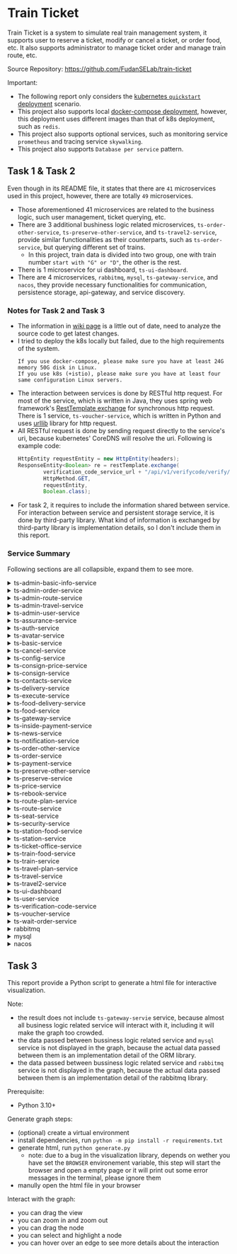 # Train Ticket
Train Ticket is a system to simulate real train management system, it supports user to reserve a ticket, modify or cancel a ticket, or order food, etc. It also supports administrator to manage ticket order and manage train route, etc.

Source Repository: https://github.com/FudanSELab/train-ticket

Important:
- The following report only considers the [kubernetes `quickstart` deployment](https://github.com/FudanSELab/train-ticket/blob/master/deployment/kubernetes-manifests/quickstart-k8s/yamls/deploy.yaml.sample) scenario.
- This project also supports local [docker-compose deployment](https://github.com/FudanSELab/train-ticket/blob/master/deployment/docker-compose-manifests/quickstart-docker-compose.yml), however, this deployment uses different images than that of k8s deployment, such as `redis`.
- This project also supports optional services, such as monitoring service `prometheus` and tracing service `skywalking`.
- This project also supports `Database per service` pattern.

## Task 1 & Task 2
Even though in its README file, it states that there are `41` microservices used in this project, however, there are totally `49` microservices.
- Those aforementioned 41 microservices are related to the business logic, such user management, ticket querying, etc.
- There are 3 additional bushiness logic related microservices, `ts-order-other-service`, `ts-preserve-other-service`, and `ts-travel2-service`, provide similar functionalities as their counterparts, such as `ts-order-service`, but querying different set of trains.
  - In this project, train data is divided into two group, one with train number `start with "G" or "D"`, the other is the rest.
- There is 1 microservice for ui dashboard, `ts-ui-dashboard`.
- There are 4 microservices, `rabbitmq`, `mysql`, `ts-gateway-service`, and `nacos`, they provide necessary functionalities for communication, persistence storage, api-gateway, and service discovery.

### Notes for Task 2 and Task 3
- The information in [wiki page](https://github.com/FudanSELab/train-ticket/wiki/Service-Guide-and-API-Reference) is a little out of date, need to analyze the source code to get latest changes.
- I tried to deploy the k8s locally but failed, due to the high requirements of the system.
  ```
  If you use docker-compose, please make sure you have at least 24G memory 50G disk in Linux.
  If you use k8s (+istio), please make sure you have at least four same configuration Linux servers.
  ```
- The interaction between services is done by RESTful http request. For most of the service, which is written in Java, they uses spring web framework's [RestTemplate exchange](https://docs.spring.io/spring-framework/docs/current/javadoc-api/org/springframework/web/client/RestTemplate.html) for synchronous http request. There is 1 service, `ts-voucher-service`, which is written in Python and uses [urllib](https://docs.python.org/3/library/urllib.html) library for http request.
- All RESTful request is done by sending request directly to the service's uri, because kubernetes' CoreDNS will resolve the uri. Following is example code:
  ``` java
  HttpEntity requestEntity = new HttpEntity(headers);
  ResponseEntity<Boolean> re = restTemplate.exchange(
          verification_code_service_url + "/api/v1/verifycode/verify/" + verifyCode,
          HttpMethod.GET,
          requestEntity,
          Boolean.class);
  ```
- For task 2, it requires to include the information shared between service. For interaction between service and persistent storage service, it is done by third-party library. What kind of information is exchanged by third-party library is implementation details, so I don't include them in this report.

### Service Summary
Following sections are all collapsible, expand them to see more.

<details>
  <summary>ts-admin-basic-info-service</summary>

  ### Functionality
  /api/v1/adminbasicservice/**: provide CRUD APIs to manage basic information for admin, include contacts information, station information, train information, config information and price information.

  ### Related Files
  All code is in this [folder](https://github.com/FudanSELab/train-ticket/tree/master/ts-admin-basic-info-service)

  ### Interactions
  | Service | URI | Method | Data Sent |
  | --- | --- | --- | --- |
  | ts-contacts-service | /api/v1/contactservice/contacts | GET |  |
  | ts-contacts-service | /api/v1/contactservice/contacts/{contactsId} | DELETE |   |
  | ts-contacts-service | /api/v1/contactservice/contacts | PUT | modified contact data |
  | ts-contacts-service | /api/v1/contactservice/contacts/admin | POST | new contact data |
  | ts-station-service | /api/v1/stationservice/stations | GET |  |
  | ts-station-service | /api/v1/stationservice/stations | POST | new station data |
  | ts-station-service | /api/v1/stationservice/stations/{id} | DELETE |  |
  | ts-station-service | /api/v1/stationservice/stations | PUT | modified station data |
  | ts-train-service | /api/v1/trainservice/trains | GET |  |
  | ts-train-service | /api/v1/trainservice/trains | POST | new train-type data |
  | ts-train-service | /api/v1/trainservice/trains/{id} | DELETE |  |
  | ts-train-service | /api/v1/trainservice/trains | PUT | modified train-type data |
  | ts-config-service | /api/v1/configservice/configs | GET |  |
  | ts-config-service | /api/v1/configservice/configs | POST | new config data |
  | ts-config-service | /api/v1/configservice/configs /{id} | DELETE |  |
  | ts-config-service | /api/v1/configservice/configs | PUT | modified config data |
  | ts-price-service | /api/v1/priceservice/prices | GET |  |
  | ts-price-service | /api/v1/priceservice/prices | POST | new price data |
  | ts-price-service | /api/v1/priceservice/prices/{pricesId} | DELETE |  |
  | ts-price-service | /api/v1/priceservice/prices | PUT | modified price data |

</details>

<details>
  <summary>ts-admin-order-service</summary>

  ### Functionality
  /api/v1/adminorderservice/**: provide CRUD APIs to manage order for admin.

  ### Related Files
  All code is in this [folder](https://github.com/FudanSELab/train-ticket/tree/master/ts-admin-order-service)

  ### Interactions
  | Service | URI | Method | Data Sent |
  | --- | --- | --- | --- |
  | ts-order-service | /api/v1/orderservice/order | GET | |
  | ts-order-other-service | /api/v1/orderOtherService/orderOther | GET | |
  | ts-order-service | /api/v1/orderservice/order/{orderId} | DELETE |  |
  | ts-order-other-service | /api/v1/orderOtherService/orderOther/{orderId} | DELETE | |
  | ts-order-service | /api/v1/orderservice/order/admin | PUT | modified order data |
  | ts-order-other-service | /api/v1/orderOtherService/orderOther/admin | PUT | modified order data |
  | ts-order-service | /api/v1/orderservice/order/admin | POST | new order data |
  | ts-order-other-service | /api/v1/orderOtherService/orderOther/admin | POST | new order data |

</details>

<details>
  <summary>ts-admin-route-service</summary>

  ### Functionality
  /api/v1/adminrouteservice/**: provide APIs to manage route.

  ### Related Files
  All code is in this [folder](https://github.com/FudanSELab/train-ticket/tree/master/ts-admin-route-service)

  ### Interactions
  | Service | URI | Method | Data Sent |
  | --- | --- | --- | --- |
  | ts-route-service | /api/v1/routeservice/routes | GET |  |
  | ts-route-service | /api/v1/routeservice/routes | POST | new route data |
  | ts-route-service | /api/v1/routeservice/routes/{routeId} | DELETE |  |
  | ts-station-service | /api/v1/stationservice/stations/idlist | POST | a list of station name |

</details>

<details>
  <summary>ts-admin-travel-service</summary>

  ### Functionality
  /api/v1/admintravelservice/**: provide CRUD APIs to manage travel.

  ### Related Files
  All code is in this [folder](https://github.com/FudanSELab/train-ticket/tree/master/ts-admin-travel-service)

  ### Interactions
  | Service | URI | Method | Data Sent |
  | --- | --- | --- | --- |
  | ts-travel-service | /api/v1/travelservice/admin_trip | GET |  |
  | ts-travel2-service | /api/v1/travel2service/admin_trip | GET | |
  | ts-travel-service | /api/v1/travelservice/trips | POST | new travel data |
  | ts-travel2-service | /api/v1/travel2service/trips | POST | new travel data |
  | ts-travel-service | /api/v1/travelservice/trips | PUT | modified travel data |
  | ts-travel2-service | /api/v1/travel2service/trips | PUT | modified travel data |
  | ts-travel-service | /api/v1/travelservice/trips/{tripId} | DELETE |  |
  | ts-travel2-service | /api/v1/travel2service/trips/{tripId} | DELETE |  |
  | ts-station-service | /api/v1/stationservice/stations/idlist | POST | a list of station name |
  | ts-train-service | /api/v1/trainservice/trains/byName/{trainTypeName} | GET |  |
  | ts-route-service | /api/v1/routeservice/routes/{routeId} | GET |  |

</details>


<details>
  <summary>ts-admin-user-service</summary>

  ### Functionality
  /api/v1/adminuserservice/users/**: provide CRUD APIs to manage users.

  ### Related Files
  All code is in this [folder](https://github.com/FudanSELab/train-ticket/tree/master/ts-admin-user-service)

  ### Interactions
  | Service | URI | Method | Data Sent |
  | --- | --- | --- | --- |
  | ts-user-service | /api/v1/userservice/users | GET |  |
  | ts-user-service | /api/v1/userservice/users | PUT | modified user data |
  | ts-user-service | /api/v1/userservice/users | POST | new user data |
  | ts-user-service | /api/v1/userservice/users/{userId} | DELETE |  |

</details>


<details>
  <summary>ts-assurance-service</summary>

  ### Functionality
  /api/v1/assuranceservice/**: provide CRUD APIs to manage insurance.

  ### Related Files
  All code is in this [folder](https://github.com/FudanSELab/train-ticket/tree/master/ts-assurance-service)

  ### Interactions
  Directly interact with `mysql` service using Hibernate:

  Assurance
  ``` java
  private String id;
  private String orderId;
  private AssuranceType type;
  ```

  AssuranceType
  ``` java
  private int index;
  private String name;
  private double price;
  ```

</details>


<details>
  <summary>ts-auth-service</summary>

  ### Functionality
  /api/v1/auth/**: create default auth user;

  /api/v1/users/**: verify upload verification code and send back auth token; query all user; delete a user by id;

  ### Related Files
  All code is in this [folder](https://github.com/FudanSELab/train-ticket/tree/master/ts-auth-service)

  ### Interactions
  | Service | URI | Method | Data Sent |
  | --- | --- | --- | --- |
  | ts-verification-code-service | /api/v1/verifycode/verify/{verifyCode} | GET |  |

  Also interact with `mysql` service using Hibernate:

  User
  ``` java
  private String userId;
  private String username;
  private String password;
  private Set<String> roles;
  ```

</details>


<details>
  <summary>ts-avatar-service</summary>

  ### Functionality
  /api/v1/avatar/**: detect uploaded image contains human face and return the detected face back to requestor;

  ### Related Files
  All code is in this [folder](https://github.com/FudanSELab/train-ticket/tree/master/ts-avatar-service)

  ### Interactions
  N/A

</details>


<details>
  <summary>ts-basic-service</summary>

  ### Functionality
  /api/v1/basicservice/**: provide APIs to query basic travel information and basic station information.

  ### Related Files
  All code is in this [folder](https://github.com/FudanSELab/train-ticket/tree/master/ts-basic-service)

  ### Interactions
  | Service | URI | Method | Data Sent |
  | --- | --- | --- | --- |
  | ts-station-service | /api/v1/stationservice/stations/id/{stationName} | GET |  |
  | ts-station-service | /api/v1/stationservice/stations/idlist | GET | a list of station name |
  | ts-train-service | /api/v1/trainservice/trains/byName/{trainTypeName} | GET |  |
  | ts-train-service | /api/v1/trainservice/trains/byNames | GET | a list of train-type name |
  | ts-route-service | /api/v1/routeservice/routes/{routeId} | GET |  |
  | ts-route-service | /api/v1/routeservice/routes/byIds/ | GET | a list of route id |
  | ts-price-service | /api/v1/priceservice/prices/{routeId}/{trainType} | GET |  |
  | ts-price-service | /api/v1/priceservice/prices/byRouteIdsAndTrainTypes | GET | a list of route id and train type |

</details>


<details>
  <summary>ts-cancel-service</summary>

  ### Functionality
  /api/v1/cancelservice/**: provide APIs to calculate refund and cancel ticket.

  ### Related Files
  All code is in this [folder](https://github.com/FudanSELab/train-ticket/tree/master/ts-cancel-service)

  ### Interactions
  | Service | URI | Method | Data Sent |
  | --- | --- | --- | --- |
  | ts-notification-service | /api/v1/notifyservice/notification/order_cancel_success | POST | notify-info data |
  | ts-order-service | /api/v1/orderservice/order | PUT | order data |
  | ts-order-other-service | /api/v1/orderOtherService/orderOther | PUT | order data |
  | ts-inside-payment-service | /api/v1/inside_pay_service/inside_payment/drawback/{userId}/{money} | GET |  |
  | ts-user-service | /api/v1/userservice/users/id/{orderId} | GET |  |
  | ts-order-service | /api/v1/orderservice/order/{orderId} | GET |  |
  | ts-order-other-service | /api/v1/orderOtherService/orderOther/{orderId} | GET |  |

</details>


<details>
  <summary>ts-config-service</summary>

  ### Functionality
  /api/v1/configservice/**: provide CRUD APIs to manage configuration.

  ### Related Files
  All code is in this [folder](https://github.com/FudanSELab/train-ticket/tree/master/ts-config-service)

  ### Interactions
  Directly interact with `mysql` service using Hibernate:

  Config
  ``` java
  private String name;
  private String value;
  private String description;
  ```

</details>


<details>
  <summary>ts-consign-price-service</summary>

  ### Functionality
  /api/v1/consignpriceservice/**: provide APIs to manage baggage fee policy and calculate baggage fee.

  ### Related Files
  All code is in this [folder](https://github.com/FudanSELab/train-ticket/tree/master/ts-consign-price-service)

  ### Interactions
  Directly interact with `mysql` service using Hibernate:

  ConsignPrice
  ``` java
  private String id;
  private int index;
  private double initialWeight;
  private double initialPrice;
  private double withinPrice;
  private double beyondPrice;
  ```

</details>


<details>
  <summary>ts-consign-service</summary>

  ### Functionality
  /api/v1/consignservice/**: provide APIs to manage baggage order.

  ### Related Files
  All code is in this [folder](https://github.com/FudanSELab/train-ticket/tree/master/ts-consign-service)

  ### Interactions
  | Service | URI  |  Http Method | Data Sent |
  | --- | --- | --- | --- |
  | ts-consign-price-service | /api/v1/consignpriceservice/consignprice/{weight}/{isWithinRegion} | GET |  |

  Also interact with `mysql` service using Hibernate:

  ConsignRecord
  ``` java
  private String id;
  private String orderId;
  private String accountId;
  private String handleDate;
  private String targetDate;
  private String from;
  private String to;
  private String consignee;
  private String phone;
  private double weight;
  private double price;
  ```

</details>


<details>
  <summary>ts-contacts-service</summary>

  ### Functionality
  /api/v1/contactservice/**: provide CRUD APIs to manage contacts.

  ### Related Files
  All code is in this [folder](https://github.com/FudanSELab/train-ticket/tree/master/ts-contacts-service)

  ### Interactions
  Directly interact with `mysql` service using Hibernate:

  Contact
  ``` java
  private String id;
  private String accountId;
  private String name;
  private int documentType;
  private String documentNumber;
  private String phoneNumber;
  ```

</details>


<details>
  <summary>ts-delivery-service</summary>

  ### Functionality
  This service consumes delivery event and stores them into database

  ### Related Files
  All code is in this [folder](https://github.com/FudanSELab/train-ticket/tree/master/ts-delivery-service)

  ### Interactions
  A consumer of `rabbitmq` service, subscribe to `food_delivery`.

  Also interact with `mysql` service using Hibernate:

  Delivery
  ``` java
  private String id;
  private UUID orderId;
  private String foodName;
  private String storeName;
  private String stationName;
  ```

</details>


<details>
  <summary>ts-execute-service</summary>

  ### Functionality
  /api/v1/executeservice/execute/**: provide APIs to check if a ticket is paid and to mark a ticket is used.

  ### Related Files
  All code is in this [folder](https://github.com/FudanSELab/train-ticket/tree/master/ts-execute-service)

  ### Interactions
  | Service | URI | Method | Data Sent |
  | --- | --- | --- | --- |
  | ts-order-service | /api/v1/orderservice/order/status/{orderId}/{status} | GET | |
  | ts-order-other-service | /api/v1/orderOtherService/orderOther/status/{orderId}/{status} | GET |  |
  | ts-order-service | /api/v1/orderservice/order/{orderId} | GET |  |
  | ts-order-other-service | /api/v1/orderOtherService/orderOther/{orderId} | GET | |

</details>


<details>
  <summary>ts-food-delivery-service</summary>

  ### Functionality
  /api/v1/fooddeliveryservice/orders/**: provide CRUD APIs to manage food delivery orders.

  ### Related Files
  All code is in this [folder](https://github.com/FudanSELab/train-ticket/tree/master/ts-food-delivery-service)

  ### Interactions
  | Service | URI | Method | Data Sent |
  | --- | --- | --- | --- |
  | ts-station-food-service | /api/v1/stationfoodservice/stationfoodstores/bystoreid/{stationFoodStoreId} | GET | |

  Also interact with `mysql` service using Hibernate:

  FoodDeliveryOrder
  ``` java
  private String id;
  private String stationFoodStoreId;
  private List<Food> foodList;
  private String tripId;
  private int seatNo;
  private String createdTime;
  private String deliveryTime;
  private double deliveryFee;
  ```

</details>


<details>
  <summary>ts-food-service</summary>

  ### Functionality
  /api/v1/foodservice/**: provide CRUD APIs to manage food orders and get all food offers in a specific trip.

  When a new order is created, a event will be produced.

  ### Related Files
  All code is in this [folder](https://github.com/FudanSELab/train-ticket/tree/master/ts-food-service)

  ### Interactions
  | Service | URI | Method | Data Sent |
  | --- | --- | --- | --- |
  | ts-train-food-service | /api/v1/trainfoodservice/trainfoods/{tripId} | GET |  |
  | ts-travel-service | /api/v1/travelservice/routes/{tripId} | GET |  |
  | ts-station-food-service | /api/v1/stationfoodservice/stationfoodstores | POST | a list of station name |

  A producer of `rabbitmq` service, publish to `food_delivery`.

  Also interact with `mysql` service using Hibernate:

  FoodOrder
  ``` java
  private String id;
  private String orderId;
  private int foodType;
  private String stationName;
  private String storeName;
  private String foodName;
  private double price;
  ```

</details>


<details>
  <summary>ts-gateway-service</summary>

  ### Functionality
  This service is the api gateway of the system, it routes the traffic to the specific service based on its uri and also provides load balancing and flow control.

  ### Related Files
  All code is in this [folder](https://github.com/FudanSELab/train-ticket/tree/master/ts-gateway-service)

  the route setting is in [here](https://github.com/FudanSELab/train-ticket/blob/master/ts-gateway-service/src/main/resources/application.yml)

  ### Interactions
  This service will interact with pretty much all the business logic related service

</details>


<details>
  <summary>ts-inside-payment-service</summary>

  ### Functionality
  /api/v1/inside_pay_service/inside_payment/**: provide APIs to manage payments.

  ### Related Files
  All code is in this [folder](https://github.com/FudanSELab/train-ticket/tree/master/ts-inside-payment-service)

  ### Interactions
  | Service | URI | Method | Data Sent |
  | --- | --- | --- | --- |
  | ts-order-service | /api/v1/orderservice/order/{orderId} | GET |  |
  | ts-order-other-service | /api/v1/orderOtherService/orderOther/{orderId} | GET |  |
  | ts-order-service | /api/v1/orderService/order/status/{orderId}/{orderStatus} | GET |  |
  | ts-order-other-service | /api/v1/orderOtherService/orderOther/status/{orderId}/{orderStatus} | GET |  |
  | ts-payment-service | /api/v1/paymentservice/payment | POST | third-party payment data |

  Also interact with `mysql` service using Hibernate:

  Money
  ``` java
  private String id;
  private String userId;
  private String money;
  private MoneyType type;
  ```

  Payment
  ``` java
  private String id;
  private String orderId;
  private String userId;
  private String price;
  private PaymentType type;
  ```
</details>


<details>
  <summary>ts-news-service</summary>

  ### Functionality
  This service is only used for testing purpose.

  ### Related Files
  All code is in this [folder](https://github.com/FudanSELab/train-ticket/tree/master/ts-news-service)

  ### Interactions
  N/A

</details>


<details>
  <summary>ts-notification-service</summary>

  ### Functionality
  /api/v1/notifyservice/notification/**: provide APIs to send email when successful buying insurance, successful creating order, successful updating order and successful canceling order.

  This service will also consume email event, and send email to user.

  ### Related Files
  All code is in this [folder](https://github.com/FudanSELab/train-ticket/tree/master/ts-notification-service)

  ### Interactions
  A producer of `rabbitmq` service, publish to `email`. However, base on the source code, seems like that this is only used for test purpose. [usage](https://github.com/FudanSELab/train-ticket/blob/master/ts-notification-service/src/main/java/notification/controller/NotificationController.java#L35)

  A consumer of `rabbitmq` service, subscribe to `email`.

  Also interact with `mysql` service using Hibernate:

  NotifyInfo
  ``` java
  private String id;
  private Boolean sendStatus;
  private String email;
  private String orderNumber;
  private String username;
  private String startPlace;
  private String endPlace;
  private String startTime;
  private String date;
  private String seatClass;
  private String seatNumber;
  private String price;
  ```

</details>


<details>
  <summary>ts-order-other-service</summary>

  ### Functionality
  /api/v1/orderOtherService/orderOther/**: provide APIs to manage ticket order, whose train number does not start with G or D.

  ### Related Files
  All code is in this [folder](https://github.com/FudanSELab/train-ticket/tree/master/ts-order-other-service)

  ### Interactions
  | Service | URI | Method | Data Sent |
  | --- | --- | --- | --- |
  | ts-station-service | /api/v1/stationservice/stations/namelist | POST | a list of station id |

  Also interact with `mysql` service using Hibernate:

  Order
  ``` java
  private String id;
  private String boughtDate;
  private String travelDate;
  private String travelTime;
  private String accountId;
  private String contactsName;
  private int documentType;
  private String contactsDocumentNumber;
  private String trainNumber;
  private int coachNumber;
  private int seatClass;
  private String seatNumber;
  private String from;
  private String to;
  private int status;
  private String price;
  ```

</details>


<details>
  <summary>ts-order-service</summary>

  ### Functionality
  /api/v1/orderservice/order/**: provide APIs to manage ticket order, whose train number starts with G or D.

  ### Related Files
  All code is in this [folder](https://github.com/FudanSELab/train-ticket/tree/master/ts-order-service)

  ### Interactions
  | Service | URI | Method | Data Sent |
  | --- | --- | --- | --- |
  | ts-station-service | /api/v1/stationservice/stations/namelist | POST | a list of station id |

  Also interact with `mysql` service using Hibernate:

  Order
  ``` java
  private String id;
  private String boughtDate;
  private String travelDate;
  private String travelTime;
  private String accountId;
  private String contactsName;
  private int documentType;
  private String contactsDocumentNumber;
  private String trainNumber;
  private int coachNumber;
  private int seatClass;
  private String seatNumber;
  private String from;
  private String to;
  private int status;
  private String price;
  ```

</details>


<details>
  <summary>ts-payment-service</summary>

  ### Functionality
  /api/v1/paymentservice/payment/**: provide APIs to create payment and query payment.

  ### Related Files
  All code is in this [folder](https://github.com/FudanSELab/train-ticket/tree/master/ts-payment-service)

  ### Interactions
  Directly interact with `mysql` service using Hibernate:

  Money
  ``` java
  private String id;
  private String userId;
  private String money;
  ```

  Payment
  ``` java
  private String id;
  private String orderId;
  private String userId;
  private String price;
  ```

</details>


<details>
  <summary>ts-preserve-other-service</summary>

  ### Functionality
  /api/v1/preserveotherservice/preserveOther: provide APIs to reserve a ticket, whose train number does not start with G or D.

  When a reservation is confirmed, a event will be produced. However, in the source code, the event producing code is commented. [usage](https://github.com/FudanSELab/train-ticket/blob/master/ts-preserve-other-service/src/main/java/preserveOther/service/PreserveOtherServiceImpl.java#L260)

  ### Related Files
  All code is in this [folder](https://github.com/FudanSELab/train-ticket/blob/master/ts-preserve-other-service)

  ### Interactions
  | Service                 | URI                                                          | Method | Data Sent                  |
  | ----------------------- | ------------------------------------------------------------ | ------ | ---------------------------- |
  | ts-basic-service   | /api/v1/ticketinfoservice/  | POST | travel data |
  | ts-seat-service  | /api/v1/seatservice/seats    | POST   | seat data |
  | ts-user-service         | /api/v1/userservice/users/id/{accountId}                    | GET    |    |
  | ts-assurance-service    | /api/v1/assuranceservice/assurances/{assuranceType}/{orderId} | GET    |   |
  | ts-station-service      | /api/v1/stationservice/stations/id/{stationName}            | GET    |  |
  | ts-security-service     | /api/v1/securityservice/securityConfigs/{accountId}         | GET    |  |
  | ts-travel2-service      | /api/v1/travel2service/trip_detail                           | POST   | trip-all-detail-info data  |
  | ts-contacts-service     | /api/v1/contactservice/contacts/{contactsId}                  | GET    |      |
  | ts-order-other-service  | /api/v1/orderOtherService/orderOther                         | POST   | order data    |
  | ts-food-service         | /api/v1/foodservice/orders    | POST   | food-order data      |
  | ts-consign-service      | /api/v1/consignservice/consigns      | POST   | consign data      |

  A producer of `rabbitmq` service, publish to `email`.

</details>


<details>
  <summary>ts-preserve-service</summary>

  ### Functionality
  /api/v1/preserveservice/preserve: provide APIs to reserve a ticket, whose train number starts with G or D.

  When a reservation is confirmed, a event will be produced. However, in the source code, the event producing code is commented. [usage](https://github.com/FudanSELab/train-ticket/blob/master/ts-preserve-service/src/main/java/preserve/service/PreserveServiceImpl.java#L261)

  ### Related Files
  All code is in this [folder](https://github.com/FudanSELab/train-ticket/blob/master/ts-preserve-service)

  ### Interactions
  | Service                 | URI                                                          | Method | Data Sent                  |
  | ----------------------- | ------------------------------------------------------------ | ------ | ---------------------------- |
  | ts-basic-service   | /api/v1/basicservice/basic/travel | POST   | travel data   |
  | ts-seat-service         | /api/v1/seatservice/seats      | POST   | seat data |
  | ts-user-service         | /api/v1/userservice/users/id/{accountId}                    | GET    |    |
  | ts-assurance-service    | /api/v1/assuranceservice/assurances/{assuranceType}/{orderId} | GET    |   |
  | ts-station-service      | /api/v1/stationservice/stations/id/{stationName}            | GET    |  |
  | ts-security-service     | /api/v1/securityservice/securityConfigs/{accountId}         | GET    |  |
  | ts-travel-service       | /api/v1/travelservice/trip_detail       | POST   |   trip-all-detail-info data   |
  | ts-contacts-service     | /api/v1/contactservice/contacts/{contactsId}                  | GET    |      |
  | ts-order-service        | /api/v1/orderService/order    | POST   | order data |
  | ts-food-service         | /api/v1/foodservice/orders                                   | POST   | food-order data    |
  | ts-consign-service      | /api/v1/consignservice/consigns                              | POST   | consign data  |

  A producer of `rabbitmq` service, publish to `email`.

</details>


<details>
  <summary>ts-price-service</summary>

  ### Functionality
  /api/v1/priceservice/prices/**: provide APIs to calculate ticket's price and manage price configuration.

  ### Related Files
  All code is in this [folder](https://github.com/FudanSELab/train-ticket/tree/master/ts-price-service)

  ### Interactions
  Directly interact with `mysql` service using Hibernate:

  PriceConfig
  ``` java
  private String id;
  private String trainType;
  private String routeId;
  private double basicPriceRate;
  private double firstClassPriceRate;
  ```

</details>


<details>
  <summary>ts-rebook-service</summary>

  ### Functionality
  /api/v1/rebookservice/rebook/**: provides APIs to manage ticket changing/rebooking, as well as, calculating price difference.

  ### Related Files
  All code is in this [folder](https://github.com/FudanSELab/train-ticket/tree/master/ts-rebook-service)

  ### Interactions
  | Service                   | URI                                                  | Method | Data Sent                                 |
  | ------------------------- | ---------------------------------------------------- | ------ | ------------------------------------------- |
  | ts-seat-service           | /api/v1/seatservice/seats                            | POST   | seat data          |
  | ts-travel-service         | /api/v1/travelservice/trip_detail                    | POST   | trip-all-detail-info data    |
  | ts-travel2-service        | /api/v1/travel2service/trip_detail                   | POST   | trip-all-detail-info data   |
  | ts-order-service          | /api/v1/orderService/order{orderId}                | GET   |    |
  | ts-order-other-service    | /api/v1/orderOtherService/orderOther/{orderId}                 | GET | |
  | ts-order-service          | /api/v1/orderService/order                           | POST   | new order data       |
  | ts-order-other-service    | /api/v1/orderOtherService/orderOther                 | POST   | new order data   |
  | ts-order-service          | /api/v1/orderService/order                           | PUT   | modified order data       |
  | ts-order-other-service    | /api/v1/orderOtherService/orderOther                 | PUT | modified order data   |
  | ts-order-service          | /api/v1/orderService/order{orderId}                | DELETE   |    |
  | ts-order-other-service    | /api/v1/orderOtherService/orderOther/{orderId}                 | DELETE | |
  | ts-train-service          | /api/v1/trainservice/trains/byName/ {trainTypeName}  | GET    | |
  | ts-route-service          | /api/v1/routeservice/routes/{routeId}               | GET    | |
  | ts-inside-payment-service | /api/v1/inside_pay_service/inside_payment/drawback/{userId}/{money} | GET  |  |
  | ts-inside-payment-service | /api/v1/inside_pay_service/inside_payment/difference | POST   | payment-difference-info data |

</details>


<details>
  <summary>ts-route-plan-service</summary>

  ### Functionality
  /api/v1/routeplanservice/routePlan/**: provide APIs to get cheapest route, quickest route and route with minimum stop.

  ### Related Files
  All code is in this [folder](https://github.com/FudanSELab/train-ticket/tree/master/ts-route-plan-service)

  ### Interactions
  | Service            | URI                                             | Method | Data Sent               |
  | ------------------ | ----------------------------------------------- | ------ | ------------------------- |
  | ts-route-service   | /api/v1/routeservice/routes/{routeId}          | GET    |  |
  | ts-travel-service  | /api/v1/travelservice/trips/routes              | POST    |  a list of route id      |
  | ts-travel2-service  | /api/v1/travel2service/trips/routes              | POST    | a list of route id      |
  | ts-travel-service  | /api/v1/travelservice/trips/left                | POST   | trip-info data      |
  | ts-travel2-service | /api/v1/travel2service/trips/left               | POST   | trip-info data      |
  | ts-travel-service  | /api/v1/travelservice/routes/{tripId}          | GET    |     |
  | ts-travel2-service | /api/v1/travel2service/routes/{tripId}             | GET   |  |

</details>


<details>
  <summary>ts-route-service</summary>

  ### Functionality
  /api/v1/routeservice/routes/**: provide CRUD APIs to manage route information.

  ### Related Files
  All code is in this [folder](https://github.com/FudanSELab/train-ticket/tree/master/ts-route-service)

  ### Interactions
  Directly interact with `mysql` service using Hibernate:

  Route
  ``` java
  private String id;
  private List<String> stations;
  private List<Integer> distances;
  private String startStation;
  private String endStation;
  ```

</details>


<details>
  <summary>ts-seat-service</summary>

  ### Functionality
  /api/v1/seatservice/seats/**: provide APIs to reserve seats and query remaining seats within a route.

  ### Related Files
  All code is in this [folder](https://github.com/FudanSELab/train-ticket/tree/master/ts-seat-service)

  ### Interactions
  | Service                | URI                                              | Method | Data Sent                     |
  | ---------------------- | ------------------------------------------------ | ------ | ------------------------------- |
  | ts-order-service       | /api/v1/orderservice/order/tickets               | POST   | seat data           |
  | ts-order-other-service | /api/v1/orderOtherService/orderOther/tickets     | POST   | seat data             |
  | ts-config-service      | /api/v1/configservice/configs/{configName}        | GET    |      |

</details>


<details>
  <summary>ts-security-service</summary>

  ### Functionality
  /api/v1/securityservice/securityConfigs/**: provide CRUD APIs to manage security configuration and verify account id.

  ### Related Files
  All code is in this [folder](https://github.com/FudanSELab/train-ticket/tree/master/ts-security-service)

  ### Interactions
  | Service                | URI                                                          | Method | Data Sent                   |
  | ---------------------- | ------------------------------------------------------------ | ------ | ----------------------------- |
  | ts-order-service       | /api/v1/orderservice/order/security/{checkDate}/{accountId} | GET    |  |
  | ts-order-other-service | /api/v1/orderOtherService/orderOther/security/{checkDate}/{accountId} | GET    | |

  Also interact with `mysql` service using Hibernate:

  SecurityConfig
  ``` java
  private String id;
  private String name;
  private String value;
  private String description;
  ```

</details>


<details>
  <summary>ts-station-food-service</summary>

  ### Functionality
  /api/v1/stationfoodservice/stationfoodstores/**: provide CRUD APIs to manage station food information.

  ### Related Files
  All code is in this [folder](https://github.com/FudanSELab/train-ticket/tree/master/ts-station-food-service)

  ### Interactions
  Directly interact with `mysql` service using Hibernate:

  StationFoodStore
  ``` java
  private String id;
  private String stationName;
  private String storeName;
  private String telephone;
  private String businessTime;
  private double deliveryFee;
  private List<Food> foodList;
  ```

</details>


<details>
  <summary>ts-station-service</summary>

  ### Functionality
  /api/v1/stationservice/stations/**: provide CRUD APIs to manage station information, to query station name by id, and to query station id by name.

  ### Related Files
  All code is in this [folder](https://github.com/FudanSELab/train-ticket/tree/master/ts-station-service)

  ### Interactions
  Directly interact with `mysql` service using Hibernate:

  Station
  ``` java
  private String id;
  private String name;
  private int stayTime;
  ```
</details>


<details>
  <summary>ts-ticket-office-service</summary>

  ### Functionality
  This standalone service provides CRUD APIs to manage ticket office information.

  ### Related Files
  All code is in this [folder](https://github.com/FudanSELab/train-ticket/tree/master/ts-ticket-office-service)

  ### Interactions
  Directly interact with `mysql` service with Javascript mysql driver

</details>


<details>
  <summary>ts-train-food-service</summary>

  ### Functionality
  /api/v1/trainfoodservice/trainfoods/**: provide CRUD APIs to manage train food information.

  ### Related Files
  All code is in this [folder](https://github.com/FudanSELab/train-ticket/tree/master/ts-train-food-service)

  ### Interactions
  Directly interact with `mysql` service using Hibernate:

  TrainFood
  ``` java
  private String id;
  private String tripId;
  private List<Food> foodList;
  ```

</details>


<details>
  <summary>ts-train-service</summary>

  ### Functionality
  /api/v1/trainservice/trains/**: provide CRUD APIs to manage train information.

  ### Related Files
  All code is in this [folder](https://github.com/FudanSELab/train-ticket/tree/master/ts-train-service)

  ### Interactions
  Directly interact with `mysql` service using Hibernate:

  TrainType
  ``` java
  private String id;
  private String name;
  private int economyClass;
  private int confortClass;
  private int averageSpeed;
  ```

</details>


<details>
  <summary>ts-travel-plan-service</summary>

  ### Functionality
  /api/v1/travelplanservice/travelPlan/**: provide APIs to query travel plan, includes cheapest travel plan, quickest travel plan, and travel plan with minimum stop.

  ### Related Files
  All code is in this [folder](https://github.com/FudanSELab/train-ticket/tree/master/ts-travel-plan-service)

  ### Interactions
  | Service | URI | Method | Data Sent |
  | --- | --- | --- | --- |
  | ts-seat-service | /api/v1/seatservice/seats/left_tickets | POST | seat data |
  | ts-route-plan-service | /api/v1/routeplanservice/routePlan/cheapestRoute | POST | route-plan-info data |
  | ts-route-plan-service | /api/v1/routeplanservice/routePlan/quickestRoute | POST | route-plan-info data |
  | ts-route-plan-service | /api/v1/routeplanservice/routePlan/minStopStations | POST | route-plan-info data |
  | ts-travel-service | /api/v1/travelservice/trips/left | POST | trip-info data |
  | ts-travel2-service | /api/v1/travel2service/trips/left | POST | trip-info data |
  | ts-train-service | /api/v1/trainservice/trains/byName/{trainTypeName} | GET | |

</details>


<details>
  <summary>ts-travel-service</summary>

  ### Functionality
  /api/v1/travelservice/**: provide APIs to manage high speed train's trip.

  ### Related Files
  All code is in this [folder](https://github.com/FudanSELab/train-ticket/tree/master/ts-travel-service)

  ### Interactions
  | Service | URI | Method | Data Sent |
  | --- | --- | --- | --- |
  | ts-basic-service | /api/v1/basicservice/basic/travel | POST |  travel data |
  | ts-basic-service | /api/v1/basicservice/basic/travels | POST | a list of travel data |
  | ts-train-service | /api/v1/trainservice/trains/byName/{trainTypeName} | GET |  |
  | ts-route-service | /api/v1/routeservice/routes/{routeId} | GET | |
  | ts-seat-service | /api/v1/seatservice/seats/left_tickets | POST | seat data |

  Also interact with `mysql` service using Hibernate:

  Trip
  ``` java
  private String id;
  private TripId tripId;
  private String trainTypeName;
  private String routeId;
  private String startStationName;
  private String stationsName;
  private String terminalStationName;
  private String startTime;
  private String endTime;
  ```

</details>


<details>
  <summary>ts-travel2-service</summary>

  ### Functionality
  /api/v1/travel2service/**: provide APIs to manage normal train's trip.

  ### Related Files
  All code is in this [folder](https://github.com/FudanSELab/train-ticket/tree/master/ts-travel2-service)

  ### Interactions
  | Service | URI | Method | Data Sent |
  | --- | --- | --- | --- |
  | ts-basic-service | /api/v1/basicservice/basic/travel | POST |  travel data |
  | ts-basic-service | /api/v1/basicservice/basic/travels | POST | a list of travel data |
  | ts-train-service | /api/v1/trainservice/trains/byName/{trainTypeName} | GET |  |
  | ts-route-service | /api/v1/routeservice/routes/{routeId} | GET | |
  | ts-seat-service | /api/v1/seatservice/seats/left_tickets | POST | seat data |

  Also interact with `mysql` service using Hibernate:

  Trip
  ``` java
  private String id;
  private TripId tripId;
  private String trainTypeName;
  private String routeId;
  private String startStationName;
  private String stationsName;
  private String terminalStationName;
  private String startTime;
  private String endTime;
  ```

</details>


<details>
  <summary>ts-ui-dashboard</summary>

  ### Functionality
  This service provides all the UI interface to interact with the system.

  ### Related Files
  All code is in this [folder](https://github.com/FudanSELab/train-ticket/tree/master/ts-ui-dashboard)

  ### Interactions


</details>


<details>
  <summary>ts-user-service</summary>

  ### Functionality
  /api/v1/userservice/users/**: provide APIs to manage user information.

  ### Related Files
  All code is in this [folder](https://github.com/FudanSELab/train-ticket/tree/master/ts-user-service)

  ### Interactions
  | Service | URI | Method | Data Sent |
  | --- | --- | --- | --- |
  | ts-auth-service | /api/v1/auth | POST | auth data |
  | ts-auth-service | /api/v1/users/{userId} | DELETE |  |

  Also interact with `mysql` service using Hibernate:

  User
  ``` java
  private String userId;
  private String userName;
  private String password;
  private int gender;
  private int documentType;
  private String documentNum;
  private String email;
  ```

</details>


<details>
  <summary>ts-verification-code-service</summary>

  ### Functionality
  /api/v1/verifycode/**: generate verification code image; verify verification code;

  ### Related Files
  All code is in this [folder](https://github.com/FudanSELab/train-ticket/tree/master/ts-verification-code-service)

  ### Interactions
  N/A

</details>


<details>
  <summary>ts-voucher-service</summary>

  ### Functionality
  /getVoucher: generate the reimbursement voucher based on the order id.

  ### Related Files
  All code is in this [folder](https://github.com/FudanSELab/train-ticket/tree/master/ts-voucher-service)

  ### Interactions
  | Service | URI | Method | Data Sent |
  | --- | --- | --- | --- |
  | ts-order-other-service | /api/v1/orderOtherService/orderOther/{orderId} | GET |  |
  | ts-order-service | /api/v1/orderservice/order/{orderId} | GET |  |

  Also interact with `mysql` service with pymysql library

  Voucher
  ``` sql
  voucher_id INT NOT NULL AUTO_INCREMENT,
  order_id VARCHAR(1024) NOT NULL,
  travelDate VARCHAR(1024) NOT NULL,
  travelTime VARCHAR(1024) NOT NULL,
  contactName VARCHAR(1024) NOT NULL,
  trainNumber VARCHAR(1024) NOT NULL,
  seatClass INT NOT NULL,
  seatNumber VARCHAR(1024) NOT NULL,
  startStation VARCHAR(1024) NOT NULL,
  destStation VARCHAR(1024) NOT NULL,
  price FLOAT NOT NULL,
  ```
</details>


<details>
  <summary>ts-wait-order-service</summary>

  ### Functionality
  /api/v1/waitorderservice/**: provide APIs to manage waitlist.

  ### Related Files
  All code is in this [folder](https://github.com/FudanSELab/train-ticket/tree/master/ts-wait-order-service)

  ### Interactions
  Directly interact with `mysql` service using Hibernate:

  WaitListOrder
  ``` java
  private String id;
  private String travelTime;
  private String accountId;
  private String contactsId;
  private String contactsName;
  private int contactsDocumentType;
  private String contactsDocumentNumber;
  private String trainNumber;
  private int seatType;
  private String from;
  private String to;
  private String price;
  private String waitUtilTime;
  private String createdTime;
  private int status;
  ```

</details>


<details>
  <summary>rabbitmq</summary>

  ### Functionality
  This message queue provides async communication between services.

  ### Related Files
  All code is in this [folder](https://github.com/FudanSELab/train-ticket/tree/master/deployment/kubernetes-manifests/quickstart-k8s/charts/rabbitmq)

  ### Interactions
  There are a few service needed message queue for communication.

</details>


<details>
  <summary>mysql</summary>

  ### Functionality
  This service provides persistent storage for other services.

  ### Related Files
  All code is in this [folder](https://github.com/FudanSELab/train-ticket/tree/master/deployment/kubernetes-manifests/quickstart-k8s/charts/mysql)

  ### Interactions
  Pretty much all bussiness logic related services will interact with this service to store data.

</details>


<details>
  <summary>nacos</summary>

  ### Functionality
  This service provide service discovery.

  ### Related Files
  All code is in this [folder](https://github.com/FudanSELab/train-ticket/tree/master/deployment/kubernetes-manifests/quickstart-k8s/charts/nacos)

  ### Interactions
  Pretty much all bussiness logic related services needed to register themselve with this service.

</details>


## Task 3
This report provide a Python script to generate a html file for interactive visualization.

Note:
- the result does not include `ts-gateway-servie` service, because almost all business logic related service will interact with it, including it will make the graph too crowded.
- the data passed between bussiness logic related service and `mysql` service is not displayed in the graph, because the actual data passed between them is an implementation detail of the ORM library.
- the data passed between bussiness logic related service and `rabbitmq` service is not displayed in the graph, because the actual data passed between them is an implementation detail of the rabbitmq library.

Prerequisite:
- Python 3.10+

Generate graph steps:
- (optional) create a virtual environment
- install dependencies, run `python -m pip install -r requirements.txt`
- generate html, run `python generate.py`
  - note: due to a bug in the visualization library, depends on wether you have set the `BROWSER` environement variable, this step will start the browser and open a empty page or it will print out some error messages in the terminal, please ignore them
- manully open the html file in your browser

Interact with the graph:
- you can drag the view
- you can zoom in and zoom out
- you can drag the node
- you can select and highlight a node
- you can hover over an edge to see more details about the interaction
